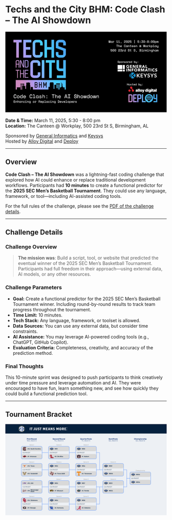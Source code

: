 # Techs and the City BHM: Code Clash – The AI Showdown

![Techs and the City BHM - Code Clash: The AI Showdown](./assets/event-flyer.jpeg)

**Date & Time:** March 11, 2025, 5:30 - 8:00 pm  
**Location:** The Canteen @ Workplay, 500 23rd St S, Birmingham, AL  

Sponsored by [General Informatics](https://geninf.com/) and [Keysys](https://keysys.io/)  
Hosted by [Alloy Digital](https://alloy.digital/) and [Deploy](https://deployalloy.com/)

---

## Overview

**Code Clash – The AI Showdown** was a lightning-fast coding challenge that explored how AI could enhance or replace traditional development workflows. Participants had **10 minutes** to create a functional predictor for the **2025 SEC Men’s Basketball Tournament**. They could use any language, framework, or tool—including AI-assisted coding tools.


For the full rules of the challenge, please see the [PDF of the challenge details](./TECHS%20AND%20THE%20CITY%20PRESENTS_%20Code%20Clash%20-%20The%20AI%20Showdown.pdf).

---

## Challenge Details

### Challenge Overview
> **The mission was**: Build a script, tool, or website that predicted the eventual winner of the 2025 SEC Men’s Basketball Tournament. Participants had full freedom in their approach—using external data, AI models, or any other resources.  

### Challenge Parameters
- **Goal:** Create a functional predictor for the 2025 SEC Men’s Basketball Tournament winner. Including round-by-round results to track team progress throughout the tournament.
- **Time Limit:** 10 minutes.
- **Tech Stack:** Any language, framework, or toolset is allowed.
- **Data Sources:** You can use any external data, but consider time constraints.
- **AI Assistance:** You may leverage AI-powered coding tools (e.g., ChatGPT, GitHub Copilot).
- **Evaluation Criteria:** Completeness, creativity, and accuracy of the prediction method.

### Final Thoughts
This 10-minute sprint was designed to push participants to think creatively under time pressure and leverage automation and AI. They were encouraged to have fun, learn something new, and see how quickly they could build a functional prediction tool.

---

## Tournament Bracket

![2025 SEC Men’s Basketball Championship Bracket](./assets/sec-bracket.png)
